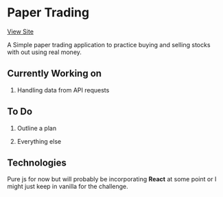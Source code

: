 # Paper Trading 

[View Site](https://shaunspinelli.github.io/Paper-Trading/)

A Simple paper trading application to practice buying and selling stocks with out using real money.

## Currently Working on

1) Handling data from API requests

## To Do

1) Outline a plan

2) Everything else

## Technologies

Pure js for now but will probably be incorporating **React** at some point or I might just keep in vanilla for the challenge.

